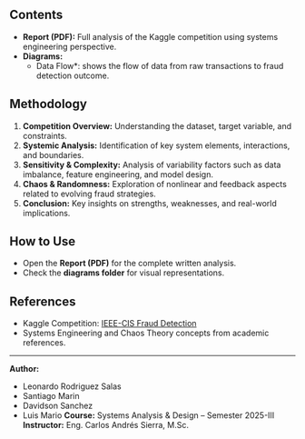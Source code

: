 
## Contents
- **Report (PDF):** Full analysis of the Kaggle competition using systems engineering perspective.
- **Diagrams:**  
  - Data Flow*: shows the flow of data from raw transactions to fraud detection outcome. 

## Methodology
1. **Competition Overview:** Understanding the dataset, target variable, and constraints.  
2. **Systemic Analysis:** Identification of key system elements, interactions, and boundaries.  
3. **Sensitivity & Complexity:** Analysis of variability factors such as data imbalance, feature engineering, and model design.  
4. **Chaos & Randomness:** Exploration of nonlinear and feedback aspects related to evolving fraud strategies.  
5. **Conclusion:** Key insights on strengths, weaknesses, and real-world implications.  

## How to Use
- Open the **Report (PDF)** for the complete written analysis.  
- Check the **diagrams folder** for visual representations.  

## References
- Kaggle Competition: [IEEE-CIS Fraud Detection](https://www.kaggle.com/competitions/ieee-fraud-detection)  
- Systems Engineering and Chaos Theory concepts from academic references.  

---

**Author:** 
- Leonardo Rodriguez Salas
- Santiago Marin
- Davidson Sanchez
- Luis Mario
**Course:** Systems Analysis & Design – Semester 2025-III  
**Instructor:** Eng. Carlos Andrés Sierra, M.Sc.  
